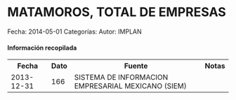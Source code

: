 MATAMOROS, TOTAL DE EMPRESAS
=====

Fecha: 2014-05-01
Categorías: 
Autor: IMPLAN

#### Información recopilada

<table class="table table-hover table-bordered">
  <tr><th>Fecha</th><th>Dato</th><th>Fuente</th><th>Notas</th></tr>
  <tr><td>2013-12-31</td><td>166</td><td>SISTEMA DE INFORMACION EMPRESARIAL MEXICANO (SIEM)</td><td></td></tr>
</table>
